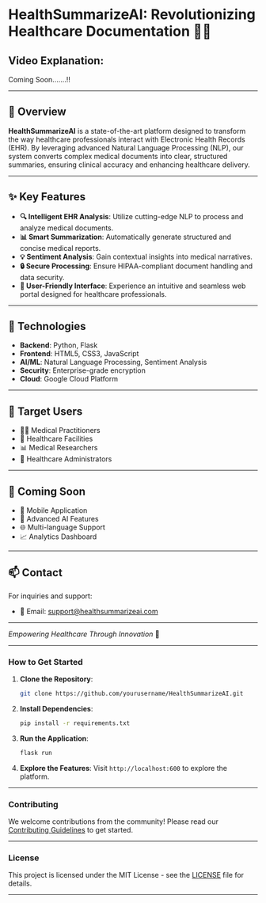# **HealthSummarizeAI: Revolutionizing Healthcare Documentation** 🏥✨

## **Video Explanation:**

Coming Soon.......!!

---

## 🌟 **Overview**

**HealthSummarizeAI** is a state-of-the-art platform designed to transform the way healthcare professionals interact with Electronic Health Records (EHR). By leveraging advanced Natural Language Processing (NLP), our system converts complex medical documents into clear, structured summaries, ensuring clinical accuracy and enhancing healthcare delivery.

---

## ✨ **Key Features**

- **🔍 Intelligent EHR Analysis**: Utilize cutting-edge NLP to process and analyze medical documents.
- **📊 Smart Summarization**: Automatically generate structured and concise medical reports.
- **💡 Sentiment Analysis**: Gain contextual insights into medical narratives.
- **🔒 Secure Processing**: Ensure HIPAA-compliant document handling and data security.
- **🎯 User-Friendly Interface**: Experience an intuitive and seamless web portal designed for healthcare professionals.

---

## 🚀 **Technologies**

- **Backend**: Python, Flask
- **Frontend**: HTML5, CSS3, JavaScript
- **AI/ML**: Natural Language Processing, Sentiment Analysis
- **Security**: Enterprise-grade encryption
- **Cloud**: Google Cloud Platform

---

## 🎯 **Target Users**

- 👨‍⚕️ Medical Practitioners
- 🏥 Healthcare Facilities
- 📊 Medical Researchers
- 💼 Healthcare Administrators

---

## 🌈 **Coming Soon**

- 📱 Mobile Application
- 🤖 Advanced AI Features
- 🌐 Multi-language Support
- 📈 Analytics Dashboard

---

## 📫 **Contact**

For inquiries and support:
- 📧 Email: [support@healthsummarizeai.com](mailto:support@healthsummarizeai.com)

---

*Empowering Healthcare Through Innovation* 🌟

---

### **How to Get Started**

1. **Clone the Repository**:
   ```bash
   git clone https://github.com/yourusername/HealthSummarizeAI.git
   ```

2. **Install Dependencies**:
   ```bash
   pip install -r requirements.txt
   ```

3. **Run the Application**:
   ```bash
   flask run
   ```

4. **Explore the Features**: Visit `http://localhost:600` to explore the platform.

---

### **Contributing**

We welcome contributions from the community! Please read our [Contributing Guidelines](CONTRIBUTING.md) to get started.

---

### **License**

This project is licensed under the MIT License - see the [LICENSE](LICENSE) file for details.

---
